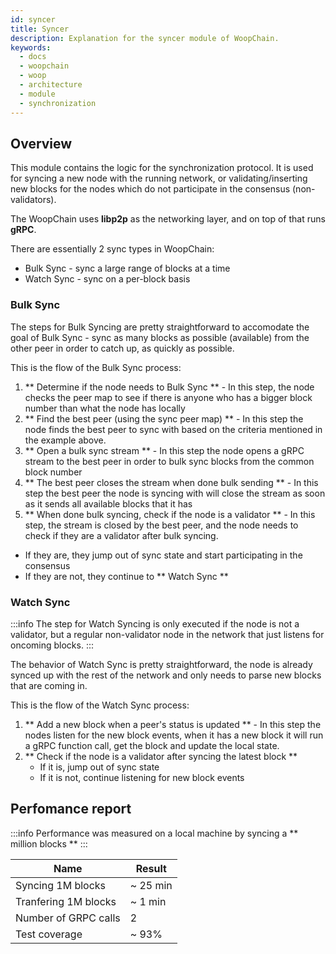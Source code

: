 ```yaml
---
id: syncer
title: Syncer
description: Explanation for the syncer module of WoopChain.
keywords:
  - docs
  - woopchain
  - woop
  - architecture
  - module
  - synchronization
---
```


## Overview

This module contains the logic for the synchronization protocol. It is used for syncing a new node with the running network, or validating/inserting new blocks for the nodes which do not participate in the consensus (non-validators).

The WoopChain uses **libp2p** as the networking layer, and on top of that runs **gRPC**.

There are essentially 2 sync types in WoopChain:
* Bulk Sync  - sync a large range of blocks at a time
* Watch Sync - sync on a per-block basis

### Bulk Sync

The steps for Bulk Syncing are pretty straightforward to accomodate the goal of Bulk Sync - sync as many blocks as possible (available) from the other peer in order to catch up, as quickly as possible.

This is the flow of the Bulk Sync process:

1. ** Determine if the node needs to Bulk Sync ** - In this step, the node checks the peer map to see if there is anyone who has a bigger block number than what the node has locally
2. ** Find the best peer (using the sync peer map) ** -  In this step the node finds the best peer to sync with based on the criteria mentioned in the example above.
3. ** Open a bulk sync stream ** - In this step the node opens a gRPC stream to the best peer in order to bulk sync blocks from the common block number
4. ** The best peer closes the stream when done bulk sending ** - In this step the best peer the node is syncing with will close the stream as soon as it sends all available blocks that it has
5. ** When done bulk syncing, check if the node is a validator ** - In this step, the stream is closed by the best peer, and the node needs to check if they are a validator after bulk syncing.
  * If they are, they jump out of sync state and start participating in the consensus
  * If they are not, they continue to ** Watch Sync **

### Watch Sync

:::info
The step for Watch Syncing is only executed if the node is not a validator, but a regular non-validator node in the network that just listens for oncoming blocks.
:::

The behavior of Watch Sync is pretty straightforward, the node is already synced up with the rest of the network and only needs to parse new blocks that are coming in.

This is the flow of the Watch Sync process:

1. ** Add a new block when a peer's status is updated ** - In this step the nodes listen for the new block events, when it has a new block it will run a gRPC function call, get the block and update the local state.
2. ** Check if the node is a validator after syncing the latest block **
   * If it is, jump out of sync state
   * If it is not, continue listening for new block events

## Perfomance report

:::info
Performance was measured on a local machine by syncing a ** million blocks **
:::

| Name                 | Result         |
|----------------------|----------------|
| Syncing 1M blocks    | ~ 25 min       | 
| Tranfering 1M blocks | ~ 1 min        | 
| Number of GRPC calls | 2              |
| Test coverage        | ~ 93%          |